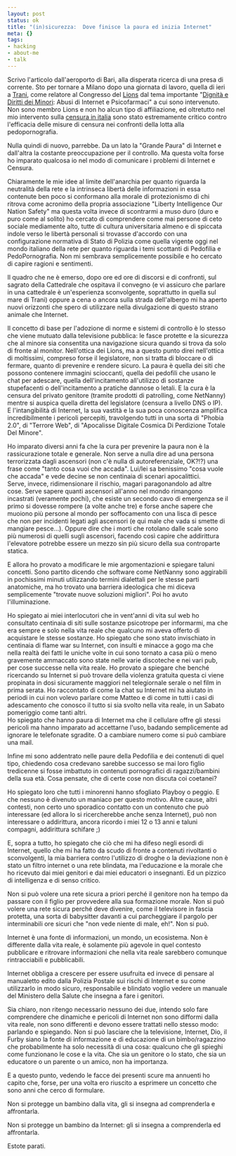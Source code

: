 ```yaml
--- 
layout: post
status: ok
title: "(in)sicurezza:  Dove finisce la paura ed inizia Internet"
meta: {}
tags: 
- hacking
- about-me
- talk
---
```

Scrivo l'articolo dall'aeroporto di Bari, alla disperata ricerca di una presa di corrente. Sto per tornare a Milano dopo una giornata di
lavoro, quella di ieri a [Trani][2], come relatore al Congresso del
[Lions][3] dal tema importante "[Dignità e Diritti dei Minori][4]:
Abusi di Internet e Psicofarmaci" a cui sono intervenuto.  
Non sono membro Lions e non ho alcun tipo di affiliazione, ed
oltretutto nel mio intervento sulla [censura in italia][1] sono stato
estremamente critico contro l'efficacia delle misure di censura nei
confronti della lotta alla pedopornografia.  
  
Nulla quindi di nuovo, parrebbe. Da un lato la "Grande Paura" di
Internet e dall'altra la costante preoccupazione per il controllo. Ma
questa volta forse ho imparato qualcosa io nel modo di comunicare i
problemi di Internet e Censura.  
  
Chiaramente le mie idee al limite dell'anarchia per quanto riguarda la
neutralità della rete e la intrinseca libertà delle informazioni in
essa contenute ben poco si conformano alla morale di protezionismo di
chi ritrova come acronimo della propria associazione "Liberty
Intelligence Our Nation Safety" ma questa volta invece di scontrarmi a
muso duro (duro e puro come al solito) ho cercato di comprendere come
mai persone di ceto sociale mediamente alto, tutte di cultura
universitaria almeno e di spiccata indole verso le libertà personali
si trovasse d'accordo con una configurazione normativa di Stato di
Polizia come quella vigente oggi nel mondo italiano della rete per
quanto riguarda i temi scottanti di Pedofilia e PedoPornografia.
Non mi sembrava semplicemente possibile e ho cercato di capire ragioni
e sentimenti.  
  
Il quadro che ne è emerso, dopo ore ed ore di discorsi e di confronti,
sul sagrato della Cattedrale che ospitava il convegno (e vi assicuro
che parlare in una cattedrale è un'esperienza sconvolgente,
soprattutto in quella sul mare di Trani) oppure a cena o ancora sulla
strada dell'albergo mi ha aperto nuovi orizzonti che spero di
utilizzare nella divulgazione di questo strano animale che  Internet.  
  
Il concetto di base per l'adozione di norme e sistemi di controllo è
lo stesso che viene mutuato dalla televisione pubblica: le fasce
protette e la sicurezza che al minore sia consentita una navigazione
sicura quando si trova da solo di fronte al monitor. Nell'ottica dei
Lions, ma a questo punto direi nell'ottica di moltissimi, compreso
forse il legislatore, non si tratta di bloccare o di fermare, quanto
di prevenire e rendere sicuro. La paura è quella dei siti che possono
contenere immagini scioccanti, quella dei pedofili che usano le chat
per adescare, quella dell'incitamento all'utilizzo di sostanze
stupefacenti o dell'incitamento a pratiche dannose o letali. E la cura
è la censura del privato genitore (tramite prodotti di patrolling,
come NetNanny) mentre si auspica quella diretta del legislatore
(censura a livello DNS o IP).  
E l'intangibilità di Internet, la sua vastità e la sua poca conoscenza
amplifica incredibilmente i pericoli percepiti, travolgendo tutti in
una sorta di "Phobia 2.0", di "Terrore Web", di "Apocalisse Digitale
Cosmica Di Perdizione Totale Del Minore".  
  
Ho imparato diversi anni fa che la cura per prevenire la paura non è
la rassicurazione totale e generale. Non serve a nulla dire ad una
persona terrorizzata dagli ascensori (non c'è nulla di
autoreferenziale, OK?!?) una frase come "tanto cosa vuoi che accada".
Lui/lei sa benissimo "cosa vuole che accada" e vede decine se non
centinaia di scenari apocalittici.  
Serve, invece, ridimensionare il rischio, magari paragonandolo ad
altre cose. Serve sapere quanti ascensori all'anno nel mondo rimangono
incastrati (veramente pochi), che esiste un secondo cavo di emergenza
se il primo si dovesse rompere (a volte anche tre) e forse anche
sapere che muoiono più persone al mondo per soffocamento con una lisca
di pesce che non per incidenti legati agli ascensori (e qui male che
vada si smette di mangiare pesce...). Oppure dire che i morti che
rotolano dalle scale sono più numerosi di quelli sugli ascensori,
facendo così capire che addirittura l'elevatore potrebbe essere un
mezzo sin più sicuro della sua controparte statica.  
  
E allora ho provato a modificare le mie argomentazioni e spiegare
taluni concetti. Sono partito dicendo che software come NetNanny sono
aggirabili in pochissimi minuti utilizzando termini dialettali per le
stesse parti anatomiche, ma ho trovato una barriera ideologica che mi
diceva semplicemente "trovate nuove soluzioni migliori". Poi ho avuto
l'illuminazione.  
  
Ho spiegato ai miei interlocutori che in vent'anni di vita sul web ho
consultato centinaia di siti sulle sostanze psicotrope per informarmi,
ma che era sempre e solo nella vita reale che qualcuno mi aveva
offerto di acquistare le stesse sostanze. Ho spiegato che sono stato
invischiato in centinaia di flame war su Internet, con insulti e
minacce a gogo ma che nella realtà dei fatti le uniche volte in cui
sono tornato a casa più o meno gravemente ammaccato sono state nelle
varie discoteche e nei vari pub, per cose successe nella vita reale.
Ho provato a spiegare che benché ricercando su Internet si può trovare
della violenza gratuita questa ci viene propinata in dosi sicuramente
maggiori nel telegiornale serale o nel film in prima serata. Ho
raccontato di come la chat su Internet mi ha aiutato in periodi in cui
non volevo parlare come Matteo e di come in tutti i casi di
adescamento che conosco il tutto si sia svolto nella vita reale, in un
Sabato pomeriggio come tanti altri.  
Ho spiegato che hanno paura di Internet ma che il cellulare offre gli
stessi pericoli ma hanno imparato ad accettarne l'uso, badando
semplicemente ad ignorare le telefonate sgradite. O a cambiare numero
come si può cambiare una mail.  
  
Infine mi sono addentrato nelle paure della Pedofilia e dei contenuti
di quel tipo, chiedendo cosa credevano sarebbe successo se mai loro
figlio tredicenne si fosse imbattuto in contenuti pornografici di
ragazzi/bambini della sua età. Cosa pensate, che di certe cose non
discuta coi coetanei?  
  
Ho spiegato loro che tutti i minorenni hanno sfogliato Playboy o
peggio. E che nessuno è divenuto un maniaco per questo motivo. Altre
cause, altri contesti, non certo uno sporadico contatto con un
contenuto che può interessare (ed allora lo si ricercherebbe anche
senza Internet), può non interessare o addirittura, ancora ricordo i
miei 12 o 13 anni e taluni compagni, addirittura schifare ;)  
  
E, sopra a tutto, ho spiegato che ciò che mi ha difeso negli esordi di
Internet, quello che mi ha fatto da scudo di fronte a contenuti
rivoltanti o sconvolgenti, la mia barriera contro l'utilizzo di droghe
o la deviazione non è stato un filtro internet o una rete blindata, ma
l'educazione e la morale che ho ricevuto dai miei genitori e dai miei
educatori o insegnanti. Ed un pizzico di intelligenza e di senso
critico.  
  
Non si può volere una rete sicura a priori perché il genitore non ha
tempo da passare con il figlio per provvedere alla sua formazione
morale. Non si può volere una rete sicura perché deve divenire, come
il televisore in fascia protetta, una sorta di babysitter davanti a
cui parcheggiare il pargolo per interminabili ore sicuri che "non vede
niente di male, eh!". Non si può.  
  
Internet è una fonte di informazioni, un mondo, un ecosistema. Non è
differente dalla vita reale, è solamente più agevole in quel contesto
pubblicare e ritrovare informazioni che nella vita reale sarebbero
comunque rintracciabili e pubblicabili.  
  
Internet obbliga a crescere per essere usufruita ed invece di pensare
al manualetto edito dalla Polizia Postale sui rischi di Internet e su
come utilizzarlo in modo sicuro, responsabile e blindato voglio vedere
un manuale del Ministero della Salute che insegna a fare i genitori.  
  
Sia chiaro, non ritengo necessario nessuno dei due, intendo solo fare
comprendere che dinamiche e pericoli di Internet non sono difformi
dalla vita reale, non sono differenti e devono essere trattati nello
stesso modo: parlando e spiegando. Non si può lasciare che la
televisione, Internet, Dio, il Furby siano la fonte di informazione e
di educazione di un bimbo/ragazzino che probabilmente ha solo
necessità di una cosa: qualcuno che gli spieghi come funzionano le
cose e la vita. Che sia un genitore o lo stato, che sia un educatore o
un parente o un amico, non ha importanza.  
  
E a questo punto, vedendo le facce dei presenti scure ma annuenti ho
capito che, forse, per una volta ero riuscito a esprimere un concetto
che sono anni che cerco di formulare.  
  
Non si protegge un bambino dalla vita, gli si insegna ad comprenderla
e affrontarla.  
  
Non si protegge un bambino da Internet: gli si insegna a comprenderla
ed affrontarla.  
  
Estote parati.  
  
  
[1]: http://www.lastknight.com/2007/03/03/eludere-i-controlli-di-polizia-il-video-completo/
[2]: http://it.wikipedia.org/wiki/Trani
[3]: http://en.wikipedia.org/wiki/Lions_Clubs_International
[4]: http://www.temadistudionazionalelions.org/index.php?option=com_content&task=view&id=13&Itemid=1  
  
 
